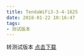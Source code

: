 ```yaml
---
title: TendaWiFi3-3-4-1625
date: 2018-01-22 10:16:47
tags:
- 测试版本 
---
```

 转测试版本
[点击下载](itms-services://?action=download-manifest&url=https://tendatechnology.github.io/packages/3.3.4.1625/manifest.plist)